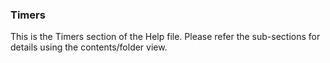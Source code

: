 <div class="section">

<div class="titlepage">

<div>

<div>

### <span id="timers"></span>Timers

</div>

</div>

</div>

This is the Timers section of the Help file. Please refer the
sub-sections for details using the contents/folder view.

</div>
